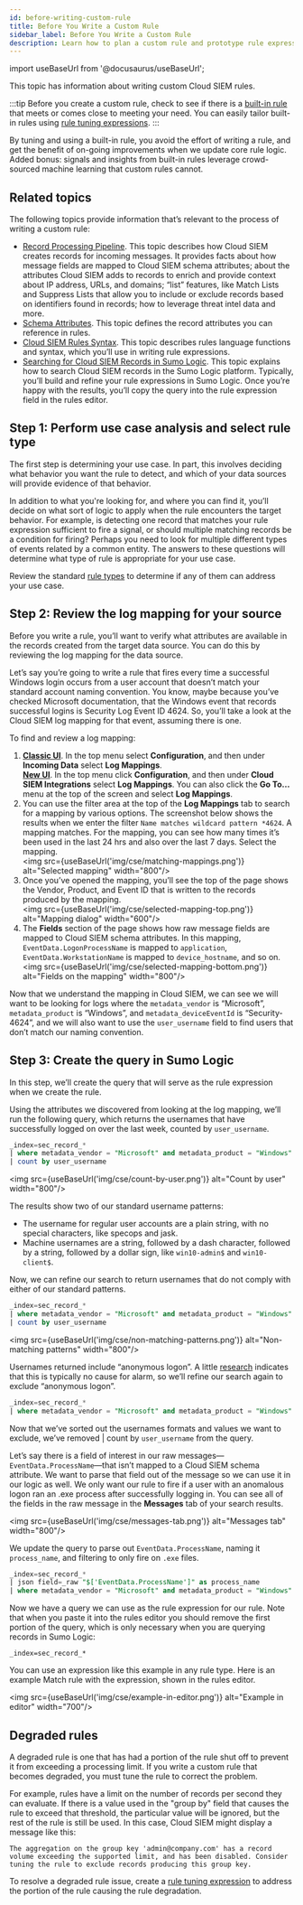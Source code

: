 ```yaml
---
id: before-writing-custom-rule
title: Before You Write a Custom Rule
sidebar_label: Before You Write a Custom Rule
description: Learn how to plan a custom rule and prototype rule expressions in the Sumo Logic platform.
---
```


import useBaseUrl from '@docusaurus/useBaseUrl';

This topic has information about writing custom Cloud SIEM rules.

:::tip
Before you create a custom rule, check to see if there is a [built-in rule](/docs/cse/rules/cse-built-in-rules) that meets or comes close to meeting your need. You can easily tailor built-in rules using [rule tuning expressions](/docs/cse/rules/rule-tuning-expressions).
:::

By tuning and using a built-in rule, you avoid the effort of writing a rule, and get the benefit of on-going improvements when we update core rule logic. Added bonus: signals and insights from built-in rules leverage crowd-sourced machine learning that custom rules cannot.

## Related topics

The following topics provide information that’s relevant to the process of writing a custom rule:

* [Record Processing Pipeline](/docs/cse/schema/record-processing-pipeline). This topic describes how Cloud SIEM creates records for incoming messages. It provides facts about how message fields are mapped to Cloud SIEM schema attributes; about the attributes Cloud SIEM adds to records to enrich and provide context about IP address, URLs, and domains; “list” features, like Match Lists and Suppress Lists that allow you to include or exclude records based on identifiers found in records; how to leverage threat intel data and more.
* [Schema Attributes](/docs/cse/schema/schema-attributes). This topic defines the record attributes you can reference in rules.
* [Cloud SIEM Rules Syntax](/docs/cse/rules/cse-rules-syntax). This topic describes rules language functions and syntax, which you’ll use in writing rule expressions.
* [Searching for Cloud SIEM Records in Sumo Logic](/docs/cse/records-signals-entities-insights/search-cse-records-in-sumo). This topic explains how to search Cloud SIEM records in the Sumo Logic platform. Typically, you’ll build and refine your rule expressions in Sumo Logic. Once you’re happy with the results, you’ll copy the query into the rule expression field in the rules editor.

## Step 1: Perform use case analysis and select rule type

The first step is determining your use case. In part, this involves deciding what behavior you want the rule to detect, and which of your data sources will provide evidence of that behavior. 

In addition to what you're looking for, and where you can find it, you’ll decide on what sort of logic to apply when the rule encounters the target behavior. For example, is detecting one record that matches your rule expression sufficient to fire a signal, or should multiple matching records be a condition for firing? Perhaps you need to look for multiple different types of events related by a common entity. The answers to these questions will determine what type of rule is appropriate for your use case. 

Review the standard [rule types](/docs/cse/rules/about-cse-rules#rule-types) to determine if any of them can address your use case. 

## Step 2: Review the log mapping for your source

Before you write a rule, you’ll want to verify what attributes are available in the records created from the target data source. You can do this by reviewing the log mapping for the data source.  

Let’s say you’re going to write a rule that fires every time a successful Windows login occurs from a user account that doesn’t match your standard account naming convention. You know, maybe because you’ve checked Microsoft documentation, that the Windows event that records successful logins is Security Log Event ID 4624. So, you’ll take a look at the Cloud SIEM log mapping for that event, assuming there is one.

To find and review a log mapping:

1. [**Classic UI**](/docs/get-started/sumo-logic-ui-classic). In the top menu select **Configuration**, and then under **Incoming Data** select **Log Mappings**. <br/>[**New UI**](/docs/get-started/sumo-logic-ui). In the top menu click **Configuration**, and then under **Cloud SIEM Integrations** select **Log Mappings**. You can also click the **Go To...** menu at the top of the screen and select **Log Mappings**.  
1. You can use the filter area at the top of the **Log Mappings** tab to search for a mapping by various options. The screenshot below shows the results when we enter the filter `Name matches wildcard pattern *4624`. A mapping matches. For the mapping, you can see how many times it’s been used in the last 24 hrs and also over the last 7 days. Select the mapping. <br/><img src={useBaseUrl('img/cse/matching-mappings.png')} alt="Selected mapping" width="800"/>
1. Once you’ve opened the mapping, you’ll see the top of the page shows the Vendor, Product, and Event ID that is written to the records produced by the mapping. <br/><img src={useBaseUrl('img/cse/selected-mapping-top.png')} alt="Mapping dialog" width="600"/>
1. The **Fields** section of the page shows how raw message fields are mapped to Cloud SIEM schema attributes. In this mapping, `EventData.LogonProcessName` is mapped to `application`, `EventData.WorkstationName` is mapped to `device_hostname`, and so on. <br/><img src={useBaseUrl('img/cse/selected-mapping-bottom.png')} alt="Fields on the mapping" width="800"/>

Now that we understand the mapping in Cloud SIEM, we can see we will want to be looking for logs where the `metadata_vendor` is “Microsoft”, `metadata_product` is “Windows”, and `metadata_deviceEventId` is “Security-4624”, and we will also want to use the `user_username` field to find users that don’t match our naming convention.

## Step 3: Create the query in Sumo Logic

In this step, we’ll create the query that will serve as the rule expression when we create the rule.

Using the attributes we discovered from looking at the log mapping, we’ll run the following query, which returns the usernames that have successfully logged on over the last week, counted by `user_username`.

```sql
_index=sec_record_*
| where metadata_vendor = "Microsoft" and metadata_product = "Windows" and metadata_deviceEventId = "Security-4624"
| count by user_username
```

<img src={useBaseUrl('img/cse/count-by-user.png')} alt="Count by user" width="800"/>

The results show two of our standard username patterns: 

* The username for regular user accounts are a plain string, with no special characters, like specops and jask.
* Machine usernames are a string, followed by a dash character, followed by a string, followed by a dollar sign, like `win10-admin$` and `win10-client$`.

Now, we can refine our search to return usernames that do not comply with either of our standard patterns.

```sql
_index=sec_record_*
| where metadata_vendor = "Microsoft" and metadata_product = "Windows" and metadata_deviceEventId = "Security-4624" and !(user_username matches /^[a-zA-Z]*$/ or user_username matches "*-*$")
| count by user_username
```

<img src={useBaseUrl('img/cse/non-matching-patterns.png')} alt="Non-matching patterns" width="800"/>

Usernames returned include “anonymous logon”. A little [research](https://social.technet.microsoft.com/Forums/ie/en-US/dbcbb9f1-c6a7-43ea-94b8-ba72a89e2221/nt-authorityanonymous-logon?forum=winservergen) indicates that this is typically no cause for alarm, so we’ll refine our search again to exclude “anonymous logon”.

```sql
_index=sec_record_*
| where metadata_vendor = "Microsoft" and metadata_product = "Windows" and metadata_deviceEventId = "Security-4624" and !(user_username matches /^[a-zA-Z]*$/ or user_username matches "*-*$") and user_username != "anonymous logon"
```

Now that we’ve sorted out the usernames formats and values we want to exclude, we’ve removed \| count by `user_username` from the query.

Let’s say there is a field of interest in our raw messages—`EventData.ProcessName`—that isn’t mapped to a Cloud SIEM schema attribute. We want to parse that field out of the message so we can use it in our logic as well. We only want our rule to fire if a user with an anomalous logon ran an .exe process after successfully logging in. You can see all of the fields in the raw message in the **Messages** tab of your search results.

<img src={useBaseUrl('img/cse/messages-tab.png')} alt="Messages tab" width="800"/>

We update the query to parse out `EventData.ProcessName`, naming it `process_name`, and filtering to only fire on `.exe` files. 

```sql
_index=sec_record_*
| json field=_raw "$['EventData.ProcessName']" as process_name
| where metadata_vendor = "Microsoft" and metadata_product = "Windows" and metadata_deviceEventId = "Security-4624" and !(user_username matches /^[a-zA-Z]*$/ or user_username matches "*-*$") and user_username != "anonymous logon" and process_name matches "*.exe"
```

Now we have a query we can use as the rule expression for our rule. Note that when you paste it into the rules editor you should remove the first portion of the query, which is only necessary when you are querying records in Sumo Logic:

`_index=sec_record_*`  

You can use an expression like this example in any rule type. Here is an example Match rule with the expression, shown in the rules editor.

<img src={useBaseUrl('img/cse/example-in-editor.png')} alt="Example in editor" width="700"/>

## Degraded rules

A degraded rule is one that has had a portion of the rule shut off to prevent it from exceeding a processing limit. If you write a custom rule that becomes degraded, you must tune the rule to correct the problem.

For example, rules have a limit on the number of records per second they can evaluate.  If there is a value used in the "group by" field that causes the rule to exceed that threshold, the particular value will be ignored, but the rest of the rule is still be used. In this case, Cloud SIEM might display a message like this:

`The aggregation on the group key 'admin@company.com' has a record volume exceeding the supported limit, and has been disabled. Consider tuning the rule to exclude records producing this group key.`

To resolve a degraded rule issue, create a [rule tuning expression](/docs/cse/rules/rule-tuning-expressions/) to address the portion of the rule causing the rule degradation.
